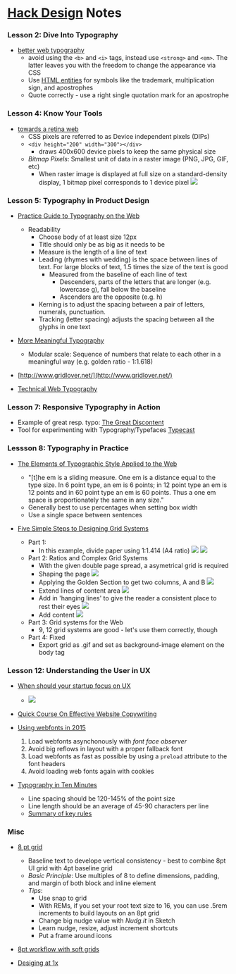 # [Hack Design](https://hackdesign.org) Notes

### Lesson 2: Dive Into Typography

* [better web typography](http://www.creativebloq.com/typography/better-web-typography-few-simple-steps-5132803)
    * avoid using the `<b>` and `<i>` tags, instead use `<strong>` and `<em>`. The latter leaves you with the freedom to change the appearance via CSS
    * Use [HTML entities](https://www.w3.org/TR/html4/sgml/entities.html#h-24.1) for symbols like the trademark, multiplication sign, and apostrophes
    * Quote correctly - use a right single quotation mark for an apostrophe

### Lesson 4: Know Your Tools

* [towards a retina web](https://www.smashingmagazine.com/2012/08/towards-retina-web/)
    * CSS pixels are referred to as Device independent pixels (DIPs)
    * `<div height="200" width="300"></div>`
        * draws 400x600 device pixels to keep the same physical size
    * *Bitmap Pixels*: Smallest unit of data in a raster image (PNG, JPG, GIF, etc)
        * When raster image is displayed at full size on a standard-density display, 1 bitmap pixel corresponds to 1 device pixel  ![](https://media-mediatemple.netdna-ssl.com/wp-content/uploads/2012/07/css-device-bitmap-pixels.png)

### Lesson 5: Typography in Product Design

* [Practice Guide to Typography on the Web](http://webdesign.tutsplus.com/articles/choosing-the-right-font-a-practical-guide-to-typography-on-the-web--webdesign-15)
    * Readability
        * Choose body of at least size 12px
        * Title should only be as big as it needs to be
        * Measure is the length of a line of text
        * Leading (rhymes with wedding) is the space between lines of text. For large blocks of text, 1.5 times the size of the text is good
            * Measured from the baseline of each line of text
                * Descenders, parts of the letters that are longer (e.g. lowercase g), fall below the baseline
                * Ascenders are the opposite (e.g. h)
        * Kerning is to adjust the spacing between a pair of letters, numerals, punctuation.
        * Tracking (letter spacing) adjusts the spacing between all the glyphs in one text

* [More Meaningful Typography](http://alistapart.com/article/more-meaningful-typography)
    * Modular scale: Sequence of numbers that relate to each other in a meaningful way (e.g. golden ratio - 1:1.618)

* [http://www.gridlover.net/](http://www.gridlover.net/)

* [Technical Web Typography](https://www.smashingmagazine.com/2011/03/technical-web-typography-guidelines-and-techniques/)

### Lesson 7: Responsive Typography in Action

* Example of great resp. typo: [The Great Discontent](http://thegreatdiscontent.com/interview/steven-harrington)
* Tool for experimenting with Typography/Typefaces [Typecast](https://hackdesign.org/tasks/53)

### Lessson 8: Typography in Practice

* [The Elements of Typographic Style Applied to the Web](http://webtypography.net/)
    * "[t]he em is a sliding measure. One em is a distance equal to the type size. In 6 point type, an em is 6 points; in 12 point type an em is 12 points and in 60 point type an em is 60 points. Thus a one em space is proportionately the same in any size."
    * Generally best to use percentages when setting box width
    * Use a single space between sentences

* [Five Simple Steps to Designing Grid Systems](http://www.markboulton.co.uk/journal/five-simple-steps-to-designing-grid-systems-preface)
    * Part 1:
        * In this example, divide paper using 1:1.414 (A4 ratio)
        ![](http://www.markboulton.co.uk/images/portfolio/grid_pt1_1.gif)
        ![](http://www.markboulton.co.uk/images/uploads/grid_pt1_2.gif)
    * Part 2: Ratios and Complex Grid Systems
        * With the given double page spread, a asymetrical grid is required
        * Shaping the page
        ![](http://www.markboulton.co.uk/images/uploads/grid_pt2_1.gif)
        * Applying the Golden Section to get two columns, A and B
        ![](http://www.markboulton.co.uk/images/uploads/grid_pt2_2.gif)
        * Extend lines of content area
        ![](http://www.markboulton.co.uk/images/uploads/grid_pt2_3.gif)
        * Add in 'hanging lines' to give the reader a consistent place to rest their eyes
        ![](http://www.markboulton.co.uk/images/uploads/grid_pt2_4.gif)
        * Add content
        ![](http://www.markboulton.co.uk/images/uploads/grid_pt2_5.gif)
    * Part 3: Grid systems for the Web
        * 9, 12 grid systems are good - let's use them correctly, though
    * Part 4: Fixed
        * Export grid as .gif and set as background-image element on the body tag

### Lesson 12: Understanding the User in UX

* [When should your startup focus on UX](http://uxceo.com/post/46777371976/when-should-your-startup-focus-on-ux)
    * ![](http://66.media.tumblr.com/b7f7468a090189e5be16b13541996a4a/tumblr_inline_mkjgg7m86R1qz4rgp.png)

* [Quick Course On Effective Website Copywriting](https://www.smashingmagazine.com/2012/05/quick-course-on-effective-website-copywriting/)


* [Using webfonts in 2015](https://helloanselm.com/2015/using-webfonts-in-2015/)
    1. Load webfonts asynchonously with *font face observer*
    2. Avoid big reflows in layout with a proper fallback font
    3. Load webfonts as fast as possible by using a `preload` attribute to the font headers
    4. Avoid loading web fonts again with cookies

* [Typography in Ten Minutes](http://practicaltypography.com/typography-in-ten-minutes.html)
    * Line spacing should be 120-145% of the point size
    * Line length should be an average of 45-90 characters per line
    * [Summary of key rules](http://practicaltypography.com/summary-of-key-rules.html)


### Misc

* [8 pt grid](http://spec.fm/specifics/8-pt-grid)
    * Baseline text to develope vertical consistency - best to combine 8pt UI grid with 4pt baseline grid
    * *Basic Principle*: Use multiples of 8 to define dimensions, padding, and margin of both block and inline element
    * *Tips*:
        * Use snap to grid
        * With REMs, if you set your root text size to 16, you can use .5rem increments to build layouts on an 8pt grid
        * Change big nudge value with *Nudg.it* in Sketch
        * Learn nudge, resize, adjust increment shortcuts
        * Put a frame around icons

* [8pt workflow with soft grids](https://medium.com/sketch-app-sources/8-point-soft-grids-in-sketch-e8f1d5ca2cd4#.vhlh3ey3l)

* [Desiging at 1x](https://medium.com/sketch-app-sources/designing-at-1x-33240842180c#.q56eh965v)
